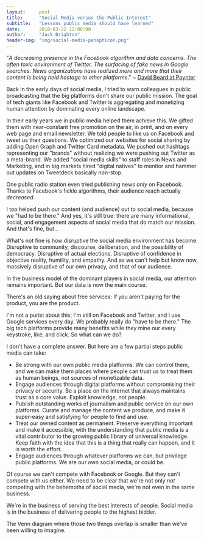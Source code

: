 ```yaml
---
layout:     post
title:      "Social Media versus the Public Interest"
subtitle:   "Lessons public media should have learned"
date:       2018-03-22 12:00:00
author:     "Jack Brighton"
header-img: "img/social-media-panopticon.png"
---
```


"_A decreasing presence in the Facebook algorithm and data concerns. The often toxic environment of Twitter. The surfacing of fake news in Google searches. News organizations have realized more and more that their content is being held hostage to other platforms_." ~ [David Beard at Poynter](https://www.poynter.org/news/why-paying-attention-homepage-will-pay)

Back in the early days of social media, I tried to warn colleagues in public broadcasting that the big platforms don't share our public mission. The goal of tech giants like Facebook and Twitter is aggregating and monetizing human attention by dominating every online landscape. 

In their early years we in public media helped them achieve this. We gifted them with near-constant free promotion on the air, in print, and on every web page and email newsletter. We told people to like us on Facebook and tweet us their questions. We optimized our websites for social sharing by adding Open Graph and Twitter Card metadata. We pushed out hashtags representing our "brands" without realizing we were pushing out Twitter as a meta-brand. We added "social media skills" to staff roles in News and Marketing, and in big markets hired "digital natives" to monitor and hammer out updates on Tweetdeck basically non-stop. 

One public radio station even tried publishing news _only_ on Facebook. Thanks to Facebook's fickle algorithms, their audience reach actually _decreased_. 

I too helped push our content (and audience) out to social media, because we "had to be there." And yes, it's still true: there are many informational, social, and engagement aspects of social media that do match our mission. And that's fine, but...

What's not fine is how disruptive the social media environment has become. Disruptive to community, discourse, deliberation, and the possibility of democracy. Disruptive of actual elections. Disruptive of confidence in objective reality, humility, and empathy. And as we can't help but know now, massively disruptive of our own privacy, and that of our audience. 

In the business model of the dominant players in social media, our attention remains important. But our data is now the main course. 

There's an old saying about free services: If you aren't paying for the product, you are the product. 

I'm not a purist about this; I'm still on Facebook and Twitter, and I use Google services every day. We probably really do "have to be there." The big tech platforms provide many benefits while they mine our every keystroke, like, and click. So what can we do?

I don't have a complete answer. But here are a few partial steps public media can take:

- Be strong with our own public media platforms. We can control them, and we can make them places where people can trust us to treat them as human beings, not sources of monetizable data.
- Engage audiences through digital platforms without compromising their privacy or security. Be a place on the internet that always maintains trust as a core value. Exploit knowledge, not people.
- Publish outstanding works of journalism and public service on our own platforms. Curate and manage the content we produce, and make it super-easy and satisfying for people to find and use. 
- Treat our owned content as permanent. Preserve everything important and make it accessible, with the understanding that public media is a vital contributor to the growing public library of universal knowledge. Keep faith with the idea that this is a thing that really can happen, and it is worth the effort.
- Engage audiences through whatever platforms we can, but privilege public platforms. We are our own social media, or could be.

Of course we can't compete with Facebook or Google. But they can't compete with us either. We need to be clear that we're not only _not_ competing with the behemoths of social media, we're not even in the same business. 

We're in the business of serving the best interests of people. Social media is in the business of delivering people to the highest bidder. 

The Venn diagram where those two things overlap is smaller than we've been willing to imagine.
